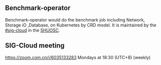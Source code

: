 ## Benchmark-operator

Benchmark-operator would do the benchmark job including Network, Storage iO ,Database, on Kubernetes by CRD model. 
It is maintained by the [#sig-cloud](https://github.com/orgs/shuosc/teams/sig-cloud) in the [SHUOSC](https://www.shuosc.org/).


## SIG-Cloud meeting

https://zoom.com.cn/j/6035133283 Mondays at 18:30 (UTC+8) (weekly)
